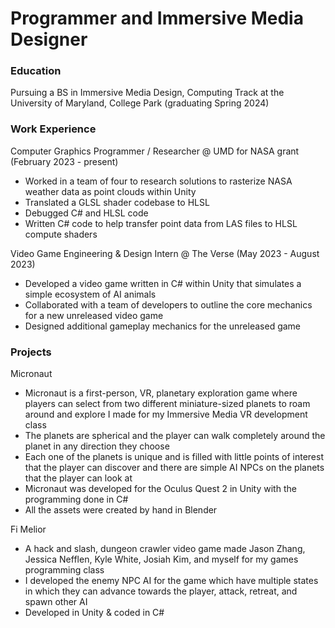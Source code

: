 # Programmer and Immersive Media Designer

### Education
Pursuing a BS in Immersive Media Design, Computing Track at the University of Maryland, College Park (graduating Spring 2024)

### Work Experience
Computer Graphics Programmer / Researcher @ UMD for NASA grant (February 2023 - present)
- Worked in a team of four to research solutions to rasterize NASA weather data as point clouds within Unity
- Translated a GLSL shader codebase to HLSL
- Debugged C# and HLSL code
- Written C# code to help transfer point data from LAS files to HLSL compute shaders


Video Game Engineering & Design Intern @ The Verse (May 2023 - August 2023)
- Developed a video game written in C# within Unity that simulates a simple ecosystem of AI animals 
- Collaborated with a team of developers to outline the core mechanics for a new unreleased video game
- Designed additional gameplay mechanics for the unreleased game

### Projects
Micronaut
- Micronaut is a first-person, VR, planetary exploration game where players can select from two different miniature-sized 
  planets to roam around and explore I made for my Immersive Media VR development class
- The planets are spherical and the player can walk completely around the planet in any direction they choose
- Each one of the planets is unique and is filled with little points of interest that the player can discover and there are 
  simple AI NPCs on the planets that the player can look at
- Micronaut was developed for the Oculus Quest 2 in Unity with the programming done in C# 
- All the assets were created by hand in Blender 

Fi Melior 
- A hack and slash, dungeon crawler video game made Jason Zhang, Jessica Nefflen, Kyle White, Josiah Kim, and myself 
  for my games programming class
- I developed the enemy NPC AI for the game which have multiple states in which they can advance towards the player,
  attack, retreat, and spawn other AI
- Developed in Unity & coded in C# 

